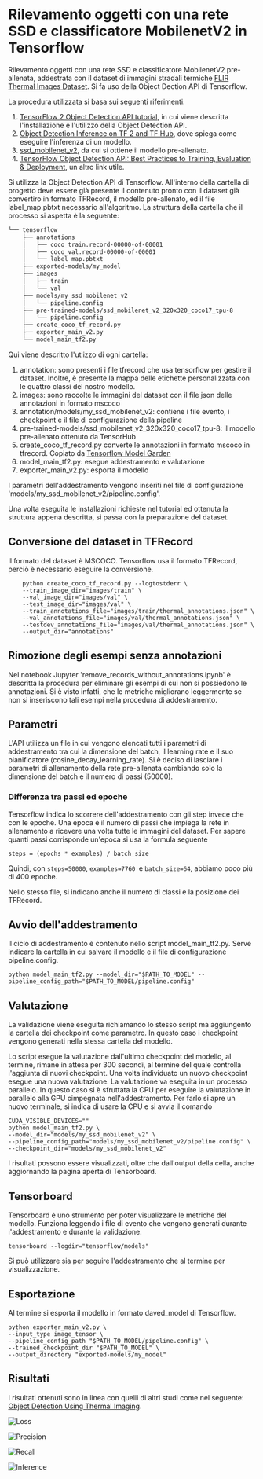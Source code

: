 # Rilevamento oggetti con una rete SSD e classificatore MobilenetV2 in Tensorflow
Rilevamento oggetti con una rete SSD e classificatore MobilenetV2 pre-allenata, addestrata con il dataset di immagini stradali termiche [FLIR Thermal Images Dataset](https://www.kaggle.com/deepnewbie/flir-thermal-images-dataset). Si fa uso della Object Dection API di Tensorflow.

La procedura utilizzata si basa sui seguenti riferimenti:
1. [TensorFlow 2 Object Detection API tutorial](https://tensorflow-object-detection-api-tutorial.readthedocs.io/en/latest/index.html), in cui viene descritta l'installazione e l'utilizzo della Object Detection API.
2. [Object Detection Inference on TF 2 and TF Hub](https://colab.research.google.com/github/tensorflow/hub/blob/master/examples/colab/tf2_object_detection.ipynb#scrollTo=2JCeQU3fkayh), dove spiega come eseguire l'inferenza di un modello.
3. [ssd_mobilenet_v2](https://tfhub.dev/tensorflow/ssd_mobilenet_v2/2), da cui si ottiene il modello pre-allenato.
4. [TensorFlow Object Detection API: Best Practices to Training, Evaluation & Deployment](https://neptune.ai/blog/tensorflow-object-detection-api-best-practices-to-training-evaluation-deployment), un altro link utile.

Si utilizza la Object Detection API di Tensorflow. All'interno della cartella di progetto deve essere già presente il contenuto pronto con il dataset già convertiro in formato TFRecord, il modello pre-allenato, ed il file label_map.pbtxt necessario all'algoritmo. 
La struttura della cartella che il processo si aspetta è la seguente:

```bash
└── tensorflow
    ├── annotations
    │   ├── coco_train.record-00000-of-00001
    │   ├── coco_val.record-00000-of-00001
    │   └── label_map.pbtxt
    ├── exported-models/my_model
    ├── images
    │   ├── train
    │   └── val
    ├── models/my_ssd_mobilenet_v2
    │   └── pipeline.config
    ├── pre-trained-models/ssd_mobilenet_v2_320x320_coco17_tpu-8
    │   └── pipeline.config
    ├── create_coco_tf_record.py
    ├── exporter_main_v2.py
    └── model_main_tf2.py
```
Qui viene descritto l'utlizzo di ogni cartella:
1. annotation: sono presenti i file tfrecord che usa tensorflow per gestire il dataset. Inoltre, è presente la mappa delle etichette personalizzata con le quattro classi del nostro modello.
2. images: sono raccolte le immagini del dataset con il file json delle annotazioni in formato mscoco
3. annotation/models/my_ssd_mobilenet_v2: contiene i file evento, i checkpoint e il file di configurazione della pipeline
4. pre-trained-models/ssd_mobilenet_v2_320x320_coco17_tpu-8: il modello pre-allenato ottenuto da TensorHub
5. create_coco_tf_record.py converte le annotazioni in formato mscoco in tfrecord. Copiato da [Tensorflow Model Garden](https://github.com/tensorflow/models/blob/master/research/object_detection/dataset_tools/create_coco_tf_record.py)
6. model_main_tf2.py: esegue addestramento e valutazione
7. exporter_main_v2.py: esporta il modello

I parametri dell'addestramento vengono inseriti nel file di configurazione 'models/my_ssd_mobilenet_v2/pipeline.config'.

Una volta eseguita le installazioni richieste nel tutorial ed ottenuta la struttura appena descritta, si passa con la preparazione del dataset.

## Conversione del dataset in TFRecord
Il formato del dataset è MSCOCO. Tensorflow usa il formato TFRecord, perciò è necessario eseguire la conversione.

        python create_coco_tf_record.py --logtostderr \
        --train_image_dir="images/train" \
        --val_image_dir="images/val" \
        --test_image_dir="images/val" \
        --train_annotations_file="images/train/thermal_annotations.json" \
        --val_annotations_file="images/val/thermal_annotations.json" \
        --testdev_annotations_file="images/val/thermal_annotations.json" \
        --output_dir="annotations"

## Rimozione degli esempi senza annotazioni
Nel notebook Jupyter 'remove_records_without_annotations.ipynb' è descritta la procedura per eliminare gli esempi di cui non si possiedono le annotazioni. Si è visto infatti, che le metriche migliorano leggermente se non si inseriscono tali esempi nella procedura di addestramento.

## Parametri
L'API utilizza un file in cui vengono elencati tutti i parametri di addestramento tra cui la dimensione del batch, il learning rate e il suo pianificatore (cosine_decay_learning_rate).
Si è deciso di lasciare i parametri di allenamento della rete pre-allenata cambiando solo la dimensione del batch e il numero di passi (50000). 

### Differenza tra passi ed epoche
Tensorflow indica lo scorrere dell'addestramento con gli step invece che con le epoche. Una epoca è il numero di passi che impiega la rete in allenamento a ricevere una volta tutte le immagini del dataset. Per sapere quanti passi corrisponde un'epoca si usa la formula seguente
    
    steps = (epochs * examples) / batch_size

Quindi, con <code>steps=50000</code>, <code>examples=7760 </code>e <code>batch_size=64</code>, abbiamo poco più di 400 epoche.

Nello stesso file, si indicano anche il numero di classi e la posizione dei TFRecord.

## Avvio dell'addestramento
Il ciclo di addestramento è contenuto nello script model_main_tf2.py. Serve indicare la cartella in cui salvare il modello e il file di configurazione pipeline.config.

    python model_main_tf2.py --model_dir="$PATH_TO_MODEL" --pipeline_config_path="$PATH_TO_MODEL/pipeline.config"

## Valutazione
La validazione viene eseguita richiamando lo stesso script ma aggiungento la cartella dei checkpoint come parametro. In questo caso i checkpoint vengono generati nella stessa cartella del modello. 

Lo script esegue la valutazione dall'ultimo checkpoint del modello, al termine, rimane in attesa per 300 secondi, al termine del quale controlla l'aggiunta di nuovi checkpoint. Una volta individuato un nuovo checkpoint esegue una nuova valutazione. La valutazione va eseguita in un processo parallelo. In questo caso si è sfruttata la CPU per eseguire la valutazione in parallelo alla GPU cimpegnata nell'addestramento. Per farlo si apre un nuovo terminale, si indica di usare la CPU e si avvia il comando

    CUDA_VISIBLE_DEVICES="" 
    python model_main_tf2.py \
    --model_dir="models/my_ssd_mobilenet_v2" \
    --pipeline_config_path="models/my_ssd_mobilenet_v2/pipeline.config" \
    --checkpoint_dir="models/my_ssd_mobilenet_v2"

I risultati possono essere visualizzati, oltre che dall'output della cella, anche aggiornando la pagina aperta di Tensorboard.

## Tensorboard
Tensorboard è uno strumento per poter visualizzare le metriche del modello. Funziona leggendo i file di evento che vengono generati durante l'addestramento e durante la validazione.

    tensorboard --logdir="tensorflow/models"

Si può utilizzare sia per seguire l'addestramento che al termine per visualizzazione.

## Esportazione
Al termine si esporta il modello in formato daved_model di Tensorflow.

    python exporter_main_v2.py \
    --input_type image_tensor \
    --pipeline_config_path "$PATH_TO_MODEL/pipeline.config" \
    --trained_checkpoint_dir "$PATH_TO_MODEL" \
    --output_directory "exported-models/my_model"

## Risultati
I risultati ottenuti sono in linea con quelli di altri studi come nel seguente: [Object Detection Using Thermal Imaging](https://ieeexplore.ieee.org/document/9342179).

![Loss](out/loss.png)

![Precision](out/precision.png)

![Recall](out/recall.png)

![Inference](out/inf-output.png)